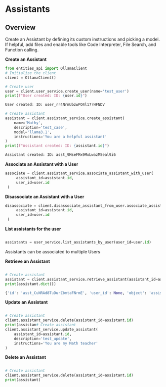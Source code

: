 # Assistants

## Overview

Create an Assistant by defining its custom instructions and picking a model. If helpful, add files and enable tools like Code Interpreter, File Search, and Function calling.


**Create an Assistant**

```python
from entities_api import OllamaClient  
# Initialize the client
client = OllamaClient()

# Create user
user = client.user_service.create_user(name='test_user')
print(f"User created: ID: {user.id}")

User created: ID: user_rr4NrmUbzwPO4l17rHFNDV

# Create assistant
assistant = client.assistant_service.create_assistant(
    name='Mathy',
    description='test_case',
    model='llama3.1',
    instructions='You are a helpful assistant'
)
print(f"Assistant created: ID: {assistant.id}")

Assistant created: ID: asst_9MseFMx9MxLwazMSeal9i6
```



**Associate an Assistant with a User**

```python
associate = client.assistant_service.associate_assistant_with_user(
     assistant_id=assistant.id,
     user_id=user.id
 )
```



**Disassociate an Assistant with a User**

```python
disassociate = client.disassociate_assistant_from_user.associate_assistant_with_user(
     assistant_id=assistant.id,
     user_id=user.id
 )
```




**List assistants for the user**

```python

assistants = user_service.list_assistants_by_user(user_id=user.id)
```



Assistants can be associated to multiple Users

**Retrieve an Assistant**

```python

# Create assistant
assistant = client.assistant_service.retrieve_assistant(assistant_id=assistant.id) 
print(assistant.dict())

{'id': 'asst_CuNRAd8TuDurZbmtaFNrmE', 'user_id': None, 'object': 'assistant', 'created_at': 1726726621, 'name': 'Mathy', 'description': 'test_case', 'model': 'llama3.1', 'instructions': 'You are a helpful assistant', 'meta_data': None, 'top_p': 1.0, 'temperature': 1.0, 'response_format': 'auto'}

```



**Update an Assistant**

```python

# Create assistant
client.assistant_service.delete(assistant_id=assistant.id) 
print(assistan# Create assistant
client.assistant_service.update_assistant(
    assistant_id=assistant.id,
    description='test_update',
    instructions='You are my Math teacher'
)

```


**Delete an Assistant**

```python

# Create assistant
client.assistant_service.delete(assistant_id=assistant.id) 
print(assistant)
```
